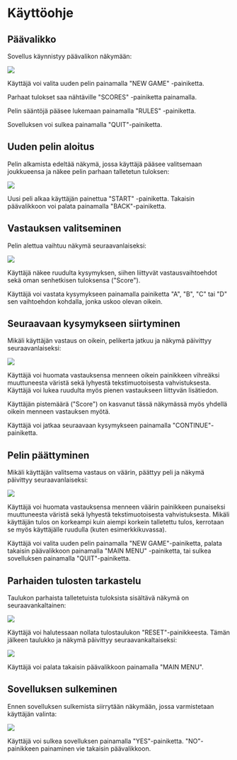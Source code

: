 # Käyttöohje

## Päävalikko

Sovellus käynnistyy päävalikon näkymään:

![](./kuvat/main_menu.png)

Käyttäjä voi valita uuden pelin painamalla "NEW GAME" -painiketta.

Parhaat tulokset saa nähtäville "SCORES" -painiketta painamalla.

Pelin sääntöjä pääsee lukemaan painamalla "RULES" -painiketta.

Sovelluksen voi sulkea painamalla "QUIT"-painiketta.

## Uuden pelin aloitus

Pelin alkamista edeltää näkymä, jossa käyttäjä pääsee valitsemaan 
joukkueensa ja näkee pelin parhaan talletetun tuloksen:

![](./kuvat/new_game.png)

Uusi peli alkaa käyttäjän painettua "START" -painiketta. Takaisin 
päävalikkoon voi palata painamalla "BACK"-painiketta.

## Vastauksen valitseminen

Pelin alettua vaihtuu näkymä seuraavanlaiseksi:

![](./kuvat/question.png)

Käyttäjä näkee ruudulta kysymyksen, siihen liittyvät vastausvaihtoehdot 
sekä oman senhetkisen tuloksensa ("Score").

Käyttäjä voi vastata kysymykseen painamalla painiketta "A", "B", "C" tai 
"D" sen vaihtoehdon kohdalla, jonka uskoo olevan oikein.

## Seuraavaan kysymykseen siirtyminen

Mikäli käyttäjän vastaus on oikein, pelikerta jatkuu ja näkymä päivittyy 
seuraavanlaiseksi:

![](./kuvat/correct_answer.png)

Käyttäjä voi huomata vastauksensa menneen oikein painikkeen vihreäksi 
muuttuneesta väristä sekä lyhyestä tekstimuotoisesta vahvistuksesta. 
Käyttäjä voi lukea ruudulta myös pienen vastaukseen liittyvän lisätiedon.

Käyttäjän pistemäärä ("Score") on kasvanut tässä näkymässä myös yhdellä 
oikein menneen vastauksen myötä.

Käyttäjä voi jatkaa seuraavaan kysymykseen painamalla 
"CONTINUE"-painiketta.

## Pelin päättyminen

Mikäli käyttäjän valitsema vastaus on väärin, päättyy peli ja näkymä 
päivittyy seuraavanlaiseksi:

![](./kuvat/wrong_answer.png)

Käyttäjä voi huomata vastauksensa menneen väärin painikkeen punaiseksi 
muuttuneesta väristä sekä lyhyestä tekstimuotoisesta vahvistuksesta. 
Mikäli käyttäjän tulos on korkeampi kuin aiempi korkein talletettu tulos, 
kerrotaan se myös käyttäjälle ruudulla (kuten esimerkkikuvassa).

Käyttäjä voi valita uuden pelin painamalla "NEW GAME"-painiketta, palata 
takaisin päävalikkoon painamalla "MAIN MENU" -painiketta, tai sulkea 
sovelluksen painamalla "QUIT"-painiketta.

## Parhaiden tulosten tarkastelu

Taulukon parhaista talletetuista tuloksista sisältävä näkymä on 
seuraavankaltainen:

![](./kuvat/high_scores.png)

Käyttäjä voi halutessaan nollata tulostaulukon "RESET"-painikkeesta. Tämän 
jälkeen taulukko ja näkymä päivittyy seuraavankaltaiseksi:

![](./kuvat/high_scores_reset.png)

Käyttäjä voi palata takaisin päävalikkoon painamalla "MAIN MENU".

## Sovelluksen sulkeminen

Ennen sovelluksen sulkemista siirrytään näkymään, jossa varmistetaan 
käyttäjän valinta:

![](./kuvat/quitting.png)

Käyttäjä voi sulkea sovelluksen painamalla "YES"-painiketta. 
"NO"-painikkeen painaminen vie takaisin päävalikkoon.

